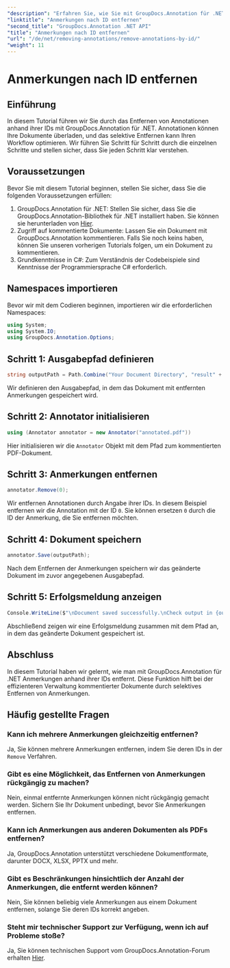 ```yaml
---
"description": "Erfahren Sie, wie Sie mit GroupDocs.Annotation für .NET Anmerkungen nach ID entfernen. Optimieren Sie Ihren Dokumenten-Workflow effizient."
"linktitle": "Anmerkungen nach ID entfernen"
"second_title": "GroupDocs.Annotation .NET API"
"title": "Anmerkungen nach ID entfernen"
"url": "/de/net/removing-annotations/remove-annotations-by-id/"
"weight": 11
---
```


# Anmerkungen nach ID entfernen

## Einführung
In diesem Tutorial führen wir Sie durch das Entfernen von Annotationen anhand ihrer IDs mit GroupDocs.Annotation für .NET. Annotationen können Ihre Dokumente überladen, und das selektive Entfernen kann Ihren Workflow optimieren. Wir führen Sie Schritt für Schritt durch die einzelnen Schritte und stellen sicher, dass Sie jeden Schritt klar verstehen.
## Voraussetzungen
Bevor Sie mit diesem Tutorial beginnen, stellen Sie sicher, dass Sie die folgenden Voraussetzungen erfüllen:
1. GroupDocs.Annotation für .NET: Stellen Sie sicher, dass Sie die GroupDocs.Annotation-Bibliothek für .NET installiert haben. Sie können sie herunterladen von [Hier](https://releases.groupdocs.com/annotation/net/).
2. Zugriff auf kommentierte Dokumente: Lassen Sie ein Dokument mit GroupDocs.Annotation kommentieren. Falls Sie noch keins haben, können Sie unseren vorherigen Tutorials folgen, um ein Dokument zu kommentieren.
3. Grundkenntnisse in C#: Zum Verständnis der Codebeispiele sind Kenntnisse der Programmiersprache C# erforderlich.

## Namespaces importieren
Bevor wir mit dem Codieren beginnen, importieren wir die erforderlichen Namespaces:
```csharp
using System;
using System.IO;
using GroupDocs.Annotation.Options;
```

## Schritt 1: Ausgabepfad definieren
```csharp
string outputPath = Path.Combine("Your Document Directory", "result" + Path.GetExtension("input.pdf"));
```
Wir definieren den Ausgabepfad, in dem das Dokument mit entfernten Anmerkungen gespeichert wird.
## Schritt 2: Annotator initialisieren
```csharp
using (Annotator annotator = new Annotator("annotated.pdf"))
```
Hier initialisieren wir die `Annotator` Objekt mit dem Pfad zum kommentierten PDF-Dokument.
## Schritt 3: Anmerkungen entfernen
```csharp
annotator.Remove(0);
```
Wir entfernen Annotationen durch Angabe ihrer IDs. In diesem Beispiel entfernen wir die Annotation mit der ID `0`. Sie können ersetzen `0` durch die ID der Anmerkung, die Sie entfernen möchten.
## Schritt 4: Dokument speichern
```csharp
annotator.Save(outputPath);
```
Nach dem Entfernen der Anmerkungen speichern wir das geänderte Dokument im zuvor angegebenen Ausgabepfad.
## Schritt 5: Erfolgsmeldung anzeigen
```csharp
Console.WriteLine($"\nDocument saved successfully.\nCheck output in {outputPath}.");
```
Abschließend zeigen wir eine Erfolgsmeldung zusammen mit dem Pfad an, in dem das geänderte Dokument gespeichert ist.

## Abschluss
In diesem Tutorial haben wir gelernt, wie man mit GroupDocs.Annotation für .NET Anmerkungen anhand ihrer IDs entfernt. Diese Funktion hilft bei der effizienteren Verwaltung kommentierter Dokumente durch selektives Entfernen von Anmerkungen.
## Häufig gestellte Fragen
### Kann ich mehrere Anmerkungen gleichzeitig entfernen?
Ja, Sie können mehrere Anmerkungen entfernen, indem Sie deren IDs in der `Remove` Verfahren.
### Gibt es eine Möglichkeit, das Entfernen von Anmerkungen rückgängig zu machen?
Nein, einmal entfernte Anmerkungen können nicht rückgängig gemacht werden. Sichern Sie Ihr Dokument unbedingt, bevor Sie Anmerkungen entfernen.
### Kann ich Anmerkungen aus anderen Dokumenten als PDFs entfernen?
Ja, GroupDocs.Annotation unterstützt verschiedene Dokumentformate, darunter DOCX, XLSX, PPTX und mehr.
### Gibt es Beschränkungen hinsichtlich der Anzahl der Anmerkungen, die entfernt werden können?
Nein, Sie können beliebig viele Anmerkungen aus einem Dokument entfernen, solange Sie deren IDs korrekt angeben.
### Steht mir technischer Support zur Verfügung, wenn ich auf Probleme stoße?
Ja, Sie können technischen Support vom GroupDocs.Annotation-Forum erhalten [Hier](https://forum.groupdocs.com/c/annotation/10).